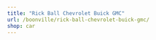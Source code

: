 ```yaml
---
title: "Rick Ball Chevrolet Buick GMC"
url: /boonville/rick-ball-chevrolet-buick-gmc/
shop: car
---
```

